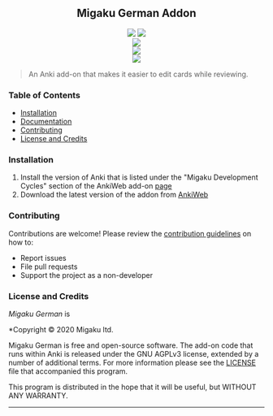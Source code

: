 <h2 align="center">Migaku German Addon</h2>

<p align="center">
<a title="Rate on AnkiWeb" href="https://ankiweb.net/shared/info/768963681"><img src="https://glutanimate.com/logos/ankiweb-rate.svg"></a>
<a title="License: GNU AGPLv3" href="https://github.com/migaku-official/Migaku-German-Addon/blob/master/LICENSE"><img  src="https://img.shields.io/badge/license-GNU AGPLv3-green.svg"></a>
<br>
<a title="Support us on Patreon" href="https://www.patreon.com/Migaku"><img src="https://img.shields.io/badge/patreon-support-orange.svg"></a>
<br>
<a title="Subscribe to Immerse with Migaku" href="https://www.youtube.com/channel/UCQFe3x4WAgm7joN5daMm5Ew"><img src="https://img.shields.io/badge/YouTube-Immerse%20with%20Yoga-red"></a>
<br>
<a title="Follow us on Twitter" href="https://twitter.com/Migaku_Yoga"><img src="https://img.shields.io/badge/Twitter-Immerse%20with%20Yoga-blue"></a>
</p>


> An Anki add-on that makes it easier to edit cards while reviewing.

### Table of Contents

- [Installation](#installation)
- [Documentation](#documentation)
- [Contributing](#contributing)
- [License and Credits](#license-and-credits)

### Installation

1. Install the version of Anki that is listed under the "Migaku Development Cycles" section of the AnkiWeb add-on [page](https://ankiweb.net/shared/info/768963681)
2. Download the latest version of the addon from [AnkiWeb](https://ankiweb.net/shared/info/768963681)

### Contributing

Contributions are welcome! Please review the [contribution guidelines](./.github/CONTRIBUTING.md) on how to:

- Report issues
- File pull requests
- Support the project as a non-developer

### License and Credits

_Migaku German_ is

\*Copyright © 2020 Migaku ltd.

Migaku German is free and open-source software. The add-on code that runs within Anki is released under the GNU AGPLv3 license, extended by a number of additional terms. For more information please see the [LICENSE](https://github.com/migaku-official/Migaku-German-Addon/blob/master/LICENSE) file that accompanied this program.

This program is distributed in the hope that it will be useful, but WITHOUT ANY WARRANTY.

---

